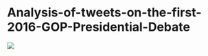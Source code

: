 # Analysis-of-tweets-on-the-first-2016-GOP-Presidential-Debate

![](https://komarev.com/ghpvc/?username=adi0508/Analysis-of-tweets-on-the-first-2016-GOP-Presidential-Debate&label=View+Counter)
